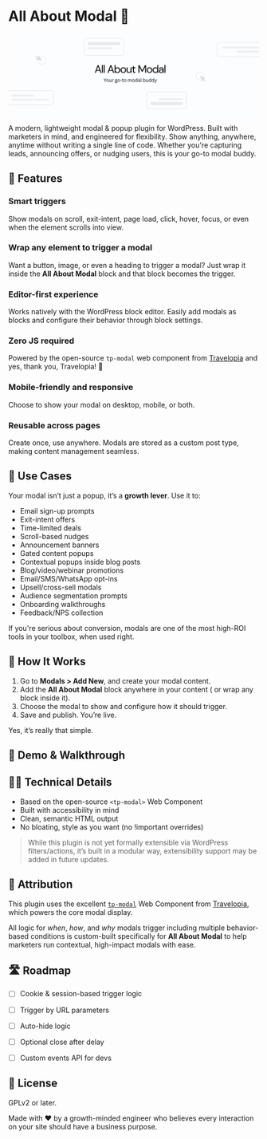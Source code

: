 # All About Modal 🎯

![Image](/assets/banner-1544x500.png)

A modern, lightweight modal & popup plugin for WordPress. Built with marketers in mind, and engineered for flexibility. Show anything, anywhere, anytime without writing a single line of code. Whether you're capturing leads, announcing offers, or nudging users, this is your go-to modal buddy.


## 🚀 Features

### **Smart triggers**

  Show modals on scroll, exit-intent, page load, click, hover, focus, or even when the element scrolls into view.
### **Wrap any element to trigger a modal**

  Want a button, image, or even a heading to trigger a modal? Just wrap it inside the **All About Modal** block and that block becomes the trigger.
### **Editor-first experience**

  Works natively with the WordPress block editor. Easily add modals as blocks and configure their behavior through block settings.
### **Zero JS required**

  Powered by the open-source `tp-modal` web component from [Travelopia](https://github.com/Travelopia) and yes, thank you, Travelopia! 🙌
### **Mobile-friendly and responsive**

  Choose to show your modal on desktop, mobile, or both.
### **Reusable across pages**

  Create once, use anywhere. Modals are stored as a custom post type, making content management seamless.



## 💼 Use Cases

Your modal isn’t just a popup, it’s a **growth lever**. Use it to:

- Email sign-up prompts
- Exit-intent offers
- Time-limited deals
- Scroll-based nudges
- Announcement banners
- Gated content popups
- Contextual popups inside blog posts
- Blog/video/webinar promotions
- Email/SMS/WhatsApp opt-ins
- Upsell/cross-sell modals
- Audience segmentation prompts
- Onboarding walkthroughs
- Feedback/NPS collection

If you're serious about conversion, modals are one of the most high-ROI tools in your toolbox, when used right.



## 🔧 How It Works

1. Go to **Modals > Add New**, and create your modal content.
2. Add the **All About Modal** block anywhere in your content ( or wrap any block inside it).
3. Choose the modal to show and configure how it should trigger.
4. Save and publish. You’re live.

Yes, it’s really that simple.



## 🎥 Demo & Walkthrough



## 👨‍💻 Technical Details

- Based on the open-source `<tp-modal>` Web Component
- Built with accessibility in mind
- Clean, semantic HTML output
- No bloating, style as you want (no !important overrides)

> While this plugin is not yet formally extensible via WordPress filters/actions, it’s built in a modular way, extensibility support may be added in future updates.



## 🤝 Attribution

This plugin uses the excellent [`tp-modal`](https://github.com/Travelopia/web-components) Web Component from [Travelopia](https://github.com/Travelopia), which powers the core modal display.

All logic for *when*, *how*, and *why* modals trigger including multiple behavior-based conditions is custom-built specifically for **All About Modal** to help marketers run contextual, high-impact modals with ease.



## 🛣 Roadmap

- [ ] Cookie & session-based trigger logic
- [ ] Trigger by URL parameters
- [ ] Auto-hide logic
- [ ] Optional close after delay
- [ ] Custom events API for devs



## 📄 License

GPLv2 or later.

Made with ❤️ by a growth-minded engineer who believes every interaction on your site should have a business purpose.
